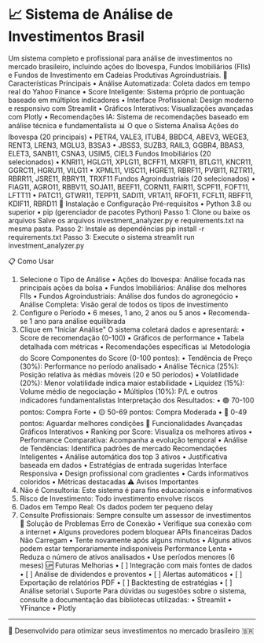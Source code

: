 # 📈 Sistema de Análise de Investimentos Brasil
Um sistema completo e profissional para análise de investimentos no mercado brasileiro, incluindo ações do Ibovespa, Fundos Imobiliários (FIIs) e Fundos de Investimento em Cadeias Produtivas Agroindustriais.
🚀 Características Principais
•	Análise Automatizada: Coleta dados em tempo real do Yahoo Finance
•	Score Inteligente: Sistema próprio de pontuação baseado em múltiplos indicadores
•	Interface Profissional: Design moderno e responsivo com Streamlit
•	Gráficos Interativos: Visualizações avançadas com Plotly
•	Recomendações IA: Sistema de recomendações baseado em análise técnica e fundamentalista
📊 O que o Sistema Analisa
Ações do Ibovespa (20 principais)
•	PETR4, VALE3, ITUB4, BBDC4, ABEV3, WEGE3, RENT3, LREN3, MGLU3, B3SA3
•	JBSS3, SUZB3, RAIL3, GGBR4, BBAS3, ELET3, SANB11, CSNA3, USIM5, CIEL3
Fundos Imobiliários (20 selecionados)
•	KNRI11, HGLG11, XPLG11, BCFF11, MXRF11, BTLG11, KNCR11, GGRC11, HGRU11, VILG11
•	XPML11, VISC11, HGRE11, RBRF11, PVBI11, RZTR11, RBRR11, JSRE11, RBRY11, TRXF11
Fundos Agroindustriais (20 selecionados)
•	FIAG11, AGRO11, RBBV11, SOJA11, BEEF11, CORN11, FAIR11, SCPF11, FOFT11, LFTT11
•	PATC11, GTWR11, TEPP11, SADI11, VRTA11, RFOF11, FCFL11, RBFF11, KDIF11, RBRD11
🔧 Instalação e Configuração
Pré-requisitos
•	Python 3.8 ou superior
•	pip (gerenciador de pacotes Python)
Passo 1: Clone ou baixe os arquivos
Salve os arquivos investment_analyzer.py e requirements.txt na mesma pasta.
Passo 2: Instale as dependências
pip install -r requirements.txt
Passo 3: Execute o sistema
streamlit run investment_analyzer.py

📋 Como Usar
1. Selecione o Tipo de Análise
•	Ações do Ibovespa: Análise focada nas principais ações da bolsa
•	Fundos Imobiliários: Análise dos melhores FIIs
•	Fundos Agroindustriais: Análise dos fundos do agronegócio
•	Análise Completa: Visão geral de todos os tipos de investimento
2. Configure o Período
•	6 meses, 1 ano, 2 anos ou 5 anos
•	Recomenda-se 1 ano para análise equilibrada
3. Clique em "Iniciar Análise"
O sistema coletará dados e apresentará:
•	Score de recomendação (0-100)
•	Gráficos de performance
•	Tabela detalhada com métricas
•	Recomendações específicas
📊 Metodologia do Score
Componentes do Score (0-100 pontos):
•	Tendência de Preço (30%): Performance no período analisado
•	Análise Técnica (25%): Posição relativa às médias móveis (20 e 50 períodos)
•	Volatilidade (20%): Menor volatilidade indica maior estabilidade
•	Liquidez (15%): Volume médio de negociação
•	Múltiplos (10%): P/L e outros indicadores fundamentalistas
Interpretação dos Resultados:
•	🟢 70-100 pontos: Compra Forte
•	🟡 50-69 pontos: Compra Moderada
•	🔴 0-49 pontos: Aguardar melhores condições
🎯 Funcionalidades Avançadas
Gráficos Interativos
•	Ranking por Score: Visualiza os melhores ativos
•	Performance Comparativa: Acompanha a evolução temporal
•	Análise de Tendências: Identifica padrões de mercado
Recomendações Inteligentes
•	Análise automática dos top 3 ativos
•	Justificativa baseada em dados
•	Estratégias de entrada sugeridas
Interface Responsiva
•	Design profissional com gradientes
•	Cards informativos coloridos
•	Métricas destacadas
⚠️ Avisos Importantes
1.	Não é Consultoria: Este sistema é para fins educacionais e informativos
2.	Risco de Investimento: Todo investimento envolve riscos
3.	Dados em Tempo Real: Os dados podem ter pequeno delay
4.	Consulte Profissionais: Sempre consulte um assessor de investimentos
🔧 Solução de Problemas
Erro de Conexão
•	Verifique sua conexão com a internet
•	Alguns provedores podem bloquear APIs financeiras
Dados Não Carregam
•	Tente novamente após alguns minutos
•	Alguns ativos podem estar temporariamente indisponíveis
Performance Lenta
•	Reduza o número de ativos analisados
•	Use períodos menores (6 meses)
🆙 Futuras Melhorias
•	[ ] Integração com mais fontes de dados
•	[ ] Análise de dividendos e proventos
•	[ ] Alertas automáticos
•	[ ] Exportação de relatórios PDF
•	[ ] Backtesting de estratégias
•	[ ] Análise setorial
📞 Suporte
Para dúvidas ou sugestões sobre o sistema, consulte a documentação das bibliotecas utilizadas:
•	Streamlit
•	YFinance
•	Plotly
________________________________________
💼 Desenvolvido para otimizar seus investimentos no mercado brasileiro 🇧🇷

